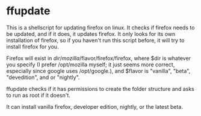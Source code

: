 # ffupdate
This is a shellscript for updating firefox on linux.
It checks if firefox needs to be updated, and if it does, it updates firefox. It only looks for its own installation of firefox, so if you haven't run this script before, it will try to install firefox for you.

Firefox will exist in $dir/mozilla/$flavor/firefox/firefox, where $dir is whatever you specify (I prefer /opt/mozilla myself; it just seems more correct, especially since google uses /opt/google.), and $flavor is "vanilla", "beta", "devedition", and or "nightly".

ffupdate checks if it has permissions to create the folder structure and asks to run as root if it doesn't.

It can install vanilla firefox, developer edition, nightly, or the latest beta.

